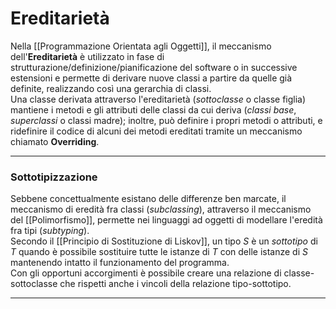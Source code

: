 # Ereditarietà #
Nella [[Programmazione Orientata agli Oggetti]], il meccanismo dell'**Ereditarietà** è utilizzato in fase di strutturazione/definizione/pianificazione del software o in successive estensioni e permette di derivare nuove classi a partire da quelle già definite, realizzando così una gerarchia di classi.<br />
Una classe derivata attraverso l'ereditarietà (_sottoclasse_ o classe figlia) mantiene i metodi e gli attributi delle classi da cui deriva (_classi base_, _superclassi_ o classi madre); inoltre, può definire i propri metodi o attributi, e ridefinire il codice di alcuni dei metodi ereditati tramite un meccanismo chiamato **Overriding**.<br />

---------------------------------------------------------------

### Sottotipizzazione ###
Sebbene concettualmente esistano delle differenze ben marcate, il meccanismo di eredità fra classi (_subclassing_), attraverso il meccanismo del [[Polimorfismo]], permette nei linguaggi ad oggetti di modellare l'eredità fra tipi (_subtyping_).<br />
Secondo il [[Principio di Sostituzione di Liskov]], un tipo $S$ è un _sottotipo_ di $T$ quando è possibile sostituire tutte le istanze di $T$ con delle istanze di $S$ mantenendo intatto il funzionamento del programma.<br />
Con gli opportuni accorgimenti è possibile creare una relazione di classe-sottoclasse che rispetti anche i vincoli della relazione tipo-sottotipo.<br />

--------------------------------------------------------------